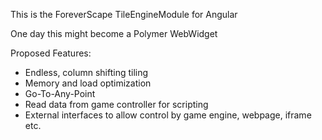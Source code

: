 This is the ForeverScape TileEngineModule for Angular

One day this might become a Polymer WebWidget

Proposed Features:

  - Endless, column shifting tiling 
  - Memory and load optimization 
  - Go-To-Any-Point
  - Read data from game controller for scripting
  - External interfaces to allow control by game engine, webpage, iframe etc.
